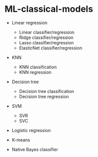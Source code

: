 # ML-classical-models


- Linear regression
  - Linear classifier/regression
  - Ridge classifier/regression
  - Lasso classifier/regression
  - ElasticNet classifier/regression

- KNN
  - KNN classification
  - KNN regression

- Decision tree
  - Decision tree classification
  - Decision tree regression
  
- SVM
  - SVR
  - SVC

- Logistic regression

- K-means

- Native Bayes classifier


